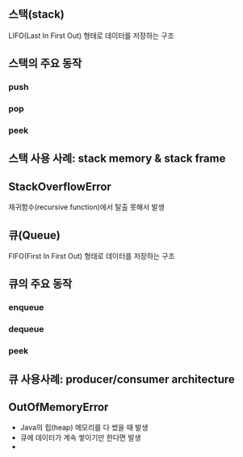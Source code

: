 
## 스택(stack)
LIFO(Last In First Out) 형태로 데이터를 저장하는 구조


## 스택의 주요 동작

### push


### pop


### peek

## 스택 사용 사례: stack memory & stack frame


## StackOverflowError
재귀함수(recursive function)에서 탈출 못해서 발생

## 큐(Queue)

FIFO(First In First Out) 형태로 데이터를 저장하는 구조

## 큐의 주요 동작

### enqueue

### dequeue

### peek



## 큐 사용사례: producer/consumer architecture

## OutOfMemoryError
- Java의 힙(heap) 메모리를 다 썼을 때 발생
- 큐에 데이터가 계속 쌓이기만 한다면 발생
- 
